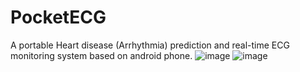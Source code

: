 # PocketECG
A portable Heart disease (Arrhythmia) prediction and real-time ECG monitoring system based on android phone.
![image](https://user-images.githubusercontent.com/25341181/72958932-e6a1a080-3dd2-11ea-83e2-79356bebbf72.png)
![image](https://user-images.githubusercontent.com/25341181/72958937-ea352780-3dd2-11ea-8057-bc1593ab6952.png)
